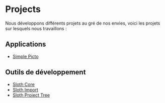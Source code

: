 # Projects

Nous développons différents projets au gré de nos envies, voici les projets sur lesquels nous travaillons :

## Applications

- [Simple Picto](/projects/simple-picto/)

## Outils de développement

- [Sloth Core](/projects/sloth-core/)
- [Sloth Import](/projects/sloth-import/)
- [Sloth Project Tree](/projects/sloth-project-tree/)
